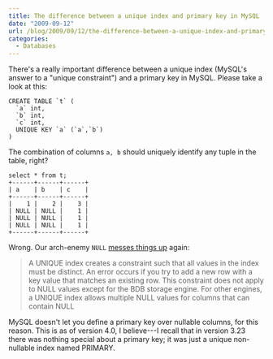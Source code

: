```yaml
---
title: The difference between a unique index and primary key in MySQL
date: "2009-09-12"
url: /blog/2009/09/12/the-difference-between-a-unique-index-and-primary-key-in-mysql/
categories:
  - Databases
---
```

There's a really important difference between a unique index (MySQL's answer to a "unique constraint") and a primary key in MySQL. Please take a look at this:

```
CREATE TABLE `t` (
  `a` int,
  `b` int,
  `c` int,
  UNIQUE KEY `a` (`a`,`b`)
)
```

The combination of columns `a, b` should uniquely identify any tuple in the table, right?

```
select * from t;
+------+------+------+
| a    | b    | c    |
+------+------+------+
|    1 |    2 |    3 | 
| NULL | NULL |    1 | 
| NULL | NULL |    1 | 
| NULL | NULL |    1 | 
+------+------+------+
```

Wrong. Our arch-enemy `NULL` [messes things up](http://dev.mysql.com/doc/en/create-index.html) again:

> A UNIQUE index creates a constraint such that all values in the index must be distinct. An error occurs if you try to add a new row with a key value that matches an existing row. This constraint does not apply to NULL values except for the BDB storage engine. For other engines, a UNIQUE index allows multiple NULL values for columns that can contain NULL

MySQL doesn't let you define a primary key over nullable columns, for this reason. This is as of version 4.0, I believe---I recall that in version 3.23 there was nothing special about a primary key; it was just a unique non-nullable index named PRIMARY.


